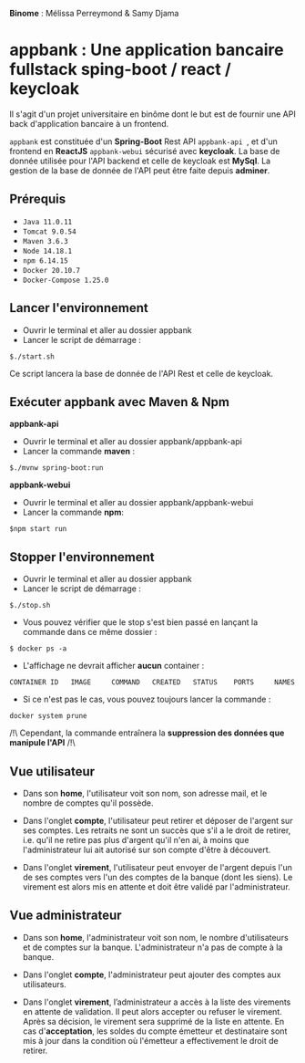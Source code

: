 **Binome** : Mélissa Perreymond & Samy Djama

# appbank : Une application bancaire fullstack sping-boot / react / keycloak


Il s'agit d'un projet universitaire en binôme dont le but est de fournir une API back d'application bancaire à un frontend. 

`appbank` est constituée d'un **Spring-Boot** Rest API `appbank-api `, et d'un frontend en **ReactJS**  `appbank-webui` sécurisé avec **keycloak**. La base de donnée utilisée pour l'API backend et celle de keycloak est **MySql**. La gestion de la base de donnée de l'API peut être faite depuis **adminer**.

## Prérequis

- `Java 11.0.11`
- `Tomcat 9.0.54`
- `Maven 3.6.3`
- `Node 14.18.1`
- `npm 6.14.15`
- `Docker 20.10.7` 
- `Docker-Compose 1.25.0`

## Lancer l'environnement

- Ouvrir le terminal et aller au dossier appbank 
- Lancer le script de démarrage  :
```
$./start.sh
``` 
Ce script lancera la base de donnée de l'API Rest et celle de keycloak. 

## Exécuter appbank avec Maven & Npm

**appbank-api**
- Ouvrir le terminal et aller au dossier appbank/appbank-api
- Lancer la commande **maven** : 
```
$./mvnw spring-boot:run
```
**appbank-webui**
- Ouvrir le terminal et aller au dossier appbank/appbank-webui
- Lancer la commande **npm**:
```
$npm start run
```
## Stopper l'environnement

- Ouvrir le terminal et aller au dossier appbank 
- Lancer le script de démarrage  :
```
$./stop.sh
```
- Vous pouvez vérifier que le stop s'est bien passé en lançant la commande dans ce même dossier : 
```
$ docker ps -a
```
- L'affichage ne devrait afficher **aucun** container :
```
CONTAINER ID   IMAGE     COMMAND   CREATED   STATUS    PORTS     NAMES
```
- Si ce n'est pas le cas, vous pouvez toujours lancer la commande :
```
docker system prune
``` 

/!\ Cependant, la commande entraînera la **suppression des données que manipule l'API** /!\

## Vue utilisateur
- Dans son **home**, l'utilisateur voit son nom, son adresse mail, et le nombre de comptes qu'il possède. 

- Dans l'onglet **compte**, l'utilisateur peut retirer et déposer de l'argent sur ses comptes. Les retraits ne sont un succès que s'il a le droit de retirer, i.e. qu'il ne retire pas plus d'argent qu'il n'en ai, à moins que l'administrateur lui ait autorisé sur son compte d'être à découvert.

- Dans l'onglet **virement**, l'utilisateur peut envoyer de l'argent depuis l'un de ses comptes vers l'un des comptes de la banque (dont les siens). Le virement est alors mis en attente et doit être validé par l'administrateur.

## Vue administrateur
- Dans son **home**, l'administrateur voit son nom, le nombre d'utilisateurs et de comptes sur la banque. L'administrateur n'a pas de compte à la banque. 

- Dans l'onglet **compte**, l'administrateur peut ajouter des comptes aux utilisateurs. 

- Dans l'onglet **virement**, l’administrateur a accès à la liste des virements en attente de validation. Il peut alors accepter ou refuser le virement. Après sa décision, le virement sera supprimé de la liste en attente. En cas d'**acceptation**, les soldes du compte émetteur et destinataire sont mis à jour dans la condition où l'émetteur a effectivement le droit de retirer. 



